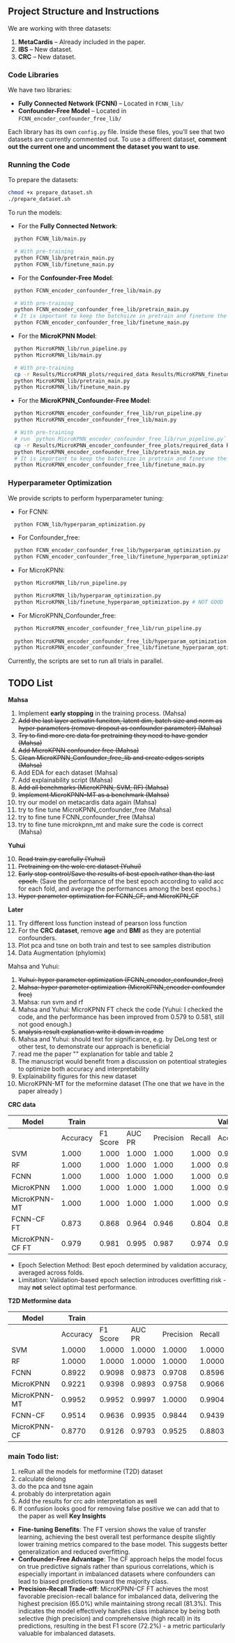 ## Project Structure and Instructions

We are working with three datasets:

1. **MetaCardis** – Already included in the paper.
2. **IBS** – New dataset.
3. **CRC** – New dataset.

### Code Libraries

We have two libraries:

- **Fully Connected Network (FCNN)** – Located in `FCNN_lib/`
- **Confounder-Free Model** – Located in `FCNN_encoder_confounder_free_lib/`

Each library has its own `config.py` file. Inside these files, you’ll see that two datasets are currently commented out. To use a different dataset, **comment out the current one and uncomment the dataset you want to use**.

### Running the Code

To prepare the datasets: 

```bash
chmod +x prepare_dataset.sh
./prepare_dataset.sh
```

To run the models:

- For the **Fully Connected Network**:
```bash
  python FCNN_lib/main.py

  # With pre-training
  python FCNN_lib/pretrain_main.py
  python FCNN_lib/finetune_main.py
```

- For the **Confounder-Free Model**:
```bash
  python FCNN_encoder_confounder_free_lib/main.py

  # With pre-training
  python FCNN_encoder_confounder_free_lib/pretrain_main.py
  # It is important to keep the batchsize in pretrain and finetune the same. 
  python FCNN_encoder_confounder_free_lib/finetune_main.py
```

- For the **MicroKPNN Model**:
```bash
  python MicroKPNN_lib/run_pipeline.py
  python MicroKPNN_lib/main.py

  # With pre-training
  cp -r Results/MicroKPNN_plots/required_data Results/MicroKPNN_finetune_plots/
  python MicroKPNN_lib/pretrain_main.py
  python MicroKPNN_lib/finetune_main.py
```

- For the **MicroKPNN_Confounder-Free Model**: 
```bash
  python MicroKPNN_encoder_confounder_free_lib/run_pipeline.py
  python MicroKPNN_encoder_confounder_free_lib/main.py

  # With pre-training
  # run `python MicroKPNN_encoder_confounder_free_lib/run_pipeline.py` first
  cp -r Results/MicroKPNN_encoder_confounder_free_plots/required_data Results/MicroKPNN_encoder_confounder_free_finetune_plots/
  python MicroKPNN_encoder_confounder_free_lib/pretrain_main.py
  # It is important to keep the batchsize in pretrain and finetune the same. 
  python MicroKPNN_encoder_confounder_free_lib/finetune_main.py
```

### Hyperparameter Optimization

We provide scripts to perform hyperparameter tuning:

- For FCNN:
```bash
  python FCNN_lib/hyperparam_optimization.py
```

- For Confounder_free: 
```bash
  python FCNN_encoder_confounder_free_lib/hyperparam_optimization.py
  python FCNN_encoder_confounder_free_lib/finetune_hyperparam_optimization.py
```

- For MicroKPNN: 
```bash
  python MicroKPNN_lib/run_pipeline.py

  python MicroKPNN_lib/hyperparam_optimization.py 
  python MicroKPNN_lib/finetune_hyperparam_optimization.py # NOT GOOD
```

- For MicroKPNN_Confounder_free: 
```bash
  python MicroKPNN_encoder_confounder_free_lib/run_pipeline.py
  
  python MicroKPNN_encoder_confounder_free_lib/hyperparam_optimization.py # NOT GOOD
  python MicroKPNN_encoder_confounder_free_lib/finetune_hyperparam_optimization.py # NOT GOOD
```

Currently, the scripts are set to run all trials in parallel. 

## TODO List

**Mahsa**

1. Implement **early stopping** in the training process. (Mahsa)
2. ~~Add the last layer activatin funciton, latent dim, batch size and norm as hyper parameters (remove dropout as confounder parameter) (Mahsa)~~
3. ~~Try to find more crc data for pretraining they need to have gender (Mahsa)~~
4. ~~Add MicroKPNN confounder free (Mahsa)~~
5. ~~Clean MicroKPNN_Confounder_free_lib and create edges scripts (Mahsa)~~
6. Add EDA for each dataset (Mahsa)
7. Add explainability script (Mahsa)
8. ~~Add all benchmarks (MicroKPNN, SVM, RF) (Mahsa)~~
9. ~~Implement MicroKPNN-MT as a benchmark (Mahsa)~~
10. try our model on metacardis data again (Mahsa)
11. try to fine tune MicroKPNN_confounder_free (Mahsa)
12. try to fine tune FCNN_confounder_free (Mahsa)
13. try to fine tune microkpnn_mt and make sure the code is correct (Mahsa)

**Yuhui**

10. ~~Read train.py carefully (Yuhui)~~
11. ~~Pretraining on the wole crc dataset (Yuhui)~~
12. ~~Early stop control/Save the results of best epoch rather than the last epoch.~~ (Save the performance of the best epoch according to valid acc for each fold, and average the performances among the best epochs.)
13. ~~Hyper parameter optimization for FCNN_CF, and MicroKPN_CF~~

**Later**

11. Try different loss function instead of pearson loss function
13. For the **CRC dataset**, remove **age** and **BMI** as they are potential confounders.
14. Plot pca and tsne on both train and test to see samples distribution
15. Data Augmentation (phylomix)

Mahsa and Yuhui:

1. ~~Yuhui: hyper parameter optimization (FCNN_encoder_confounder_free)~~
2. ~~Mahsa: hyper parameter optimization (MicroKPNN_encoder confounder free)~~
3. Mahsa: run svm and rf
4. Mahsa and Yuhui: MicroKPNN FT check the code (Yuhui: I checked the code, and the performance has been improved from 0.579 to 0.581, still not good enough.)
5. ~~analysis result explanation write it down in readme~~
6. Mahsa and Yuhui: should text for significance, e.g. by DeLong test or other test, to demonstrate our approach is beneficial
7. read me the paper "" explanation for table and table 2
8. The manuscript would benefit from a discussion on potentioal strategies to optimize both accuracy and interpretability
9. Explainability figures for this new dataset
10. MicroKPNN-MT for the meformine dataset (The one that we have in the paper already )

<!--| MicroKPNN FT    | 1.000     | 1.000     | 1.000     | 1.000     | 1.000     | 0.990      | 0.991     | 0.992     | 0.992     | 0.991     | 0.581     | 0.667     | 0.672     | 0.598     | 0.753     |--->
<!--| FCNN FT         | 1.000     | 1.000     | 1.000     | 1.000     | 1.000     | 0.990      | 0.992     | 1.000     | 0.992     | 0.991     | 0.615     | 0.728     | 0.770     | 0.610     | **0.903** |--->
<!--| FCNN-CF         | 0.927     | 0.932     | 0.981     | 0.949     | 0.916     | 0.866      | 0.881     | 0.947     | 0.881     | 0.884     | 0.606     | 0.699     | 0.760     | 0.612     | 0.815     |--->
<!--| MicroKPNN-CF    | 0.998     | 0.999     | 1.000     | 0.999     | 0.998     | 0.996      | 0.996     | 0.987     | 0.997     | 0.995     | 0.635     | 0.722     | 0.689     | 0.642     | **0.828** |--->


**CRC data**

| Model           | Train     |           |           |           |           | Validation |           |           |           |           | Test      |           |           |           |           |
|-----------------|-----------|-----------|-----------|-----------|-----------|------------|-----------|-----------|-----------|-----------|-----------|-----------|-----------|-----------|-----------|
|                 | Accuracy  | F1 Score  | AUC PR    | Precision | Recall    | Accuracy   | F1 Score  | AUC PR    | Precision | Recall    | Accuracy  | F1 Score  | Precision | Recall    | 
| SVM             | 1.000     | 1.000     | 1.000     | 1.000     | 1.000     | 0.952     | 0.957     | 0.993     | 0.957     | 0.957     | 0.594     | 0.690     | 0.603     | 0.804     |
| RF              | 1.000     | 1.000     | 1.000     | 1.000     | 1.000     | 0.984     | 0.985     | 0.999     | 0.985     | 0.986     | 0.581     | 0.705     | 0.588     | **0.881**     |
| FCNN            | 1.000     | 1.000     | 1.000     | 1.000     | 1.000     | 0.989      | 0.991     | 0.999     | 0.990     | 0.992     | 0.607     | 0.713     | 0.609     | 0.861     |
| MicroKPNN       | 1.000     | 1.000     | 1.000     | 1.000     | 1.000     | 0.991      | 0.991     | 0.997     | 0.995     | 0.988     | 0.642     | 0.715     | 0.643     | 0.807     |
| MicroKPNN-MT    | 1.000     | 1.000     | 1.000     | 1.000     | 1.000     | 0.981      | 0.983     | 0.999     | 0.980     | 0.987     | 0.617     | 0.707     | 0.628     | 0.810     |
| FCNN-CF FT      | 0.873     | 0.868     | 0.964     | 0.946     | 0.804     | 0.842      | 0.834     | 0.940     | 0.923     | 0.769     | **0.663** | 0.727     | **0.671** | 0.799     |
| MicroKPNN-CF FT | 0.979     | 0.981     | 0.995     | 0.987     | 0.974     | 0.959      | 0.962     | 0.978     | 0.967     | 0.959     | 0.643     | **0.728** | 0.650     | 0.813     |

- Epoch Selection Method: Best epoch determined by validation accuracy, averaged across folds.
- Limitation: Validation-based epoch selection introduces overfitting risk - may **not** select optimal test performance. 

**T2D Metformine data**

| Model           | Train     |           |           |           |           | Validation |           |           |           |           | Test      |           |           |           |           |
|-----------------|-----------|-----------|-----------|-----------|-----------|------------|-----------|-----------|-----------|-----------|-----------|-----------|-----------|-----------|-----------|
|                 | Accuracy  | F1 Score  | AUC PR    | Precision | Recall    | Accuracy   | F1 Score  | AUC PR    | Precision | Recall    | Accuracy  | F1 Score  | AUC PR    | Precision | Recall    | 
| SVM              | 1.0000    | 1.0000    | 1.0000    | 1.0000    | 1.0000    | 0.6782     | 0.8174    | 0.8972    | 0.8360    | 0.8000    | 0.7005    | 0.5918    | 0.6240    | 0.4964    | 0.7364    |
| RF               | 1.0000    | 1.0000    | 1.0000    | 1.0000    | 1.0000    | 0.6319     | 0.8748    | 0.9482    | 0.7943    | 0.9737    | 0.6174    | 0.5328    | 0.7453    | 0.3731    | 0.9318    |
| FCNN             | 0.8922    | 0.9098    | 0.9873    | 0.9708    | 0.8596    | 0.6764     | 0.7766    | 0.9009    | 0.8508    | 0.7232    | 0.6742    | 0.5514    | 0.5963    | 0.5041    | 0.6273    |
| MicroKPNN        | 0.9221    | 0.9398    | 0.9893    | 0.9758    | 0.9066    | 0.7513     | 0.8589    | 0.9221    | 0.8756    | 0.8444    | 0.7689    | 0.6770    | 0.7128    | 0.6314    | 0.7318    |
| MicroKPNN-MT     | 0.9952    | 0.9952    | 0.9997    | 1.0000    | 0.9904    | 0.7335     | 0.8832    | 0.9416    | 0.8554    | 0.9135    | 0.7762    | 0.6722    | 0.7554    | 0.5575    | 0.8542    |
| FCNN-CF          | 0.9514    | 0.9636    | 0.9935    | 0.9844    | 0.9439    | 0.7368     | 0.8464    | 0.9272    | 0.8700    | 0.8263    | 0.8051    | 0.7213    | 0.7373    | 0.6672    | 0.8000    |
| MicroKPNN-CF     | 0.8770    | 0.9126    | 0.9793    | 0.9525    | 0.8803    | 0.8046     | 0.8718    | 0.9444    | 0.9165    | 0.8346    | 0.7105    | 0.5964    | 0.6801    | 0.6029    | 0.6083    |


### main Todo list:
1. reRun all the models for metformine (T2D) dataset
2. calculate delong
3. do the pca and tsne again
4. probably do interpretation again
5. Add the results for crc adn interpretation as well
6. If confusion looks good for removing false positive we can add that to the paper as well
**Key Insights**

- **Fine-tuning Benefits**: The FT version shows the value of transfer learning, achieving the best overall test performance despite slightly lower training metrics compared to the base model. This suggests better generalization and reduced overfitting.
- **Confounder-Free Advantage**: The CF approach helps the model focus on true predictive signals rather than spurious correlations, which is especially important in imbalanced datasets where confounders can lead to biased predictions toward the majority class. 
- **Precision-Recall Trade-off**: MicroKPNN-CF FT achieves the most favorable precision-recall balance for imbalanced data, delivering the highest precision (65.0%) while maintaining strong recall (81.3%). This indicates the model effectively handles class imbalance by being both selective (high precision) and comprehensive (high recall) in its predictions, resulting in the best F1 score (72.2%) - a metric particularly valuable for imbalanced datasets. 
